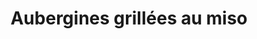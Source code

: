 ---
categories:
- Accompagnement
check: Oui
checkAlwaysOk: true
cuisson: Oui
draft: false
img: img_20210902_154005.jpg
ingredients:
  autres:
  - quantite: 100
    title: Miso
    unit: grammes
  epices:
  - quantite: 50
    title: Vinaigre de riz
    unit: ml
  - quantite: 15
    title: Sauce soja dark (foncé)
    unit: ml
  - quantite: 0.01
    title: Sésame doré
    unit: grammes
  - quantite: 1
    title: Sauce soja
    unit: c. à soupe
  legumes:
  - quantite: 50
    title: Cébette - Ciboule - Cive - Oignon vert
    unit: grammes
  - quantite: 1.3
    title: Aubergine
    unit: Kg
  lof:
  - quantite: 6
    title: huile de tournesol
    unit: c. à soupe
  sec: []
  sucres:
  - quantite: 1
    title: Sirop d'agave
    unit: c. à soupe
  - quantite: 1
    title: Jus de citron
    unit: c. à soupe
layout: recettes
materiel:
- Four
plate: 10
preparation: '* Préchauffer le four à 220°

  * Lavez les aubergines. Séchez-les puis coupez leurs pédoncules. Coupez-les en deux
  dans la longueur, puis quadrillez leur chair, sans percer la peau. Badigeonnez-les
  d''un peu d’huile et déposez les côté chair sur une plaque avec sulfu. Faites cuire
  environ 20 min.

  * Mélanger tous les ingrédients de la marinade.

  * Sortir les aubergines du four. Les retourner et les badigeonner avec la marinade.
  Saupourdrer de sésame et enfourner de nouveau pour 15-20 min (surveiller la cuisson).

  * Parsemer de ciboule ciselée avant de servir.'
publishDate: 2024-01-10 02:06:21.069000+00:00
regime:
- vegetarien
- vegan
saison:
- ete
temperature: Chaud
title: Aubergines grillées au miso
type: plat
---